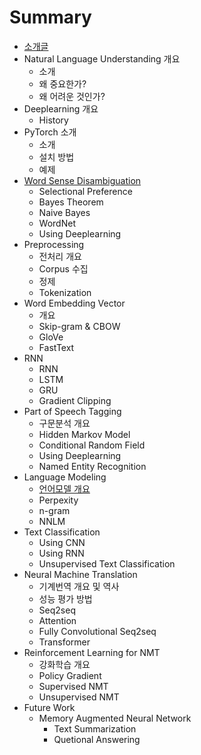 # Summary

* [소개글](README.md)
* Natural Language Understanding 개요
  * 소개
  * 왜 중요한가?
  * 왜 어려운 것인가?
* Deeplearning 개요
  * History
* PyTorch 소개
  * 소개
  * 설치 방법
  * 예제
* [Word Sense Disambiguation](word-sense-disambiguation.md)
  * Selectional Preference
  * Bayes Theorem
  * Naive Bayes
  * WordNet
  * Using Deeplearning
* Preprocessing
  * 전처리 개요
  * Corpus 수집
  * 정제
  * Tokenization
* Word Embedding Vector
  * 개요
  * Skip-gram & CBOW
  * GloVe
  * FastText
* RNN
  * RNN
  * LSTM
  * GRU
  * Gradient Clipping
* Part of Speech Tagging
  * 구문분석 개요
  * Hidden Markov Model
  * Conditional Random Field
  * Using Deeplearning
  * Named Entity Recognition
* Language Modeling
  * [언어모델 개요](c5b8-c5b4-baa8-b378-ac1c-c694.md)
  * Perpexity
  * n-gram
  * NNLM
* Text Classification
  * Using CNN
  * Using RNN
  * Unsupervised Text Classification
* Neural Machine Translation
  * 기계번역 개요 및 역사
  * 성능 평가 방법
  * Seq2seq
  * Attention
  * Fully Convolutional Seq2seq
  * Transformer
* Reinforcement Learning for NMT
  * 강화학습 개요
  * Policy Gradient
  * Supervised NMT
  * Unsupervised NMT
* Future Work
  * Memory Augmented Neural Network
    * Text Summarization
    * Quetional Answering

